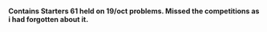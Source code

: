 #### Contains Starters 61 held on 19/oct problems. Missed the competitions as i had forgotten about it.
